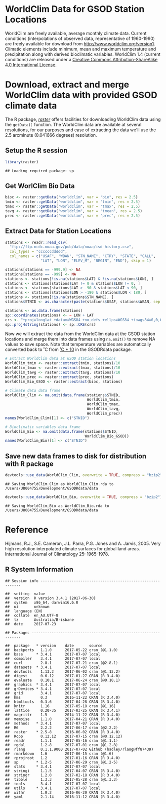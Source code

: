 WorldClim Data for GSOD Station Locations
================

WorldClim are freely available, average monthly climate data. Current conditions (interpolations of observed data, representative of 1960-1990) are freely available for download from <http://www.worldclim.org/version1>. Climatic elements include minimum, mean and maximum temperature and precipitation along with derived bioclimatic variables. WorldClim 1.4 (current conditions) are released under a [Creative Commons Attribution-ShareAlike 4.0 International License](http://creativecommons.org/licenses/by-sa/4.0/).

Download, extract and merge WorldClim data with provided GSOD climate data
==========================================================================

The R package, [*raster*](https://cran.r-project.org/package=raster) offers facilities for downloading WorldClim data using the `getData()` function. The WorldClim data are available at several resolutions, for our purposes and ease of extracting the data we'll use the 2.5 arcminute (0.041666 degrees) resolution.

Setup the R session
-------------------

``` r
library(raster)
```

    ## Loading required package: sp

Get WorlClim Bio Data
---------------------

``` r
bioc <- raster::getData("worldclim", var = "bio", res = 2.5)
tmin <- raster::getData("worldclim", var = "tmin", res = 2.5)
tmax <- raster::getData("worldclim", var = "tmax", res = 2.5)
tavg <- raster::getData("worldclim", var = "tmean", res = 2.5)
prec <- raster::getData("worldclim", var = "prec", res = 2.5)
```

Extract Data for Station Locations
----------------------------------

``` r
stations <- readr::read_csv(
  "ftp://ftp.ncdc.noaa.gov/pub/data/noaa/isd-history.csv",
  col_types = "ccccccddddd",
  col_names = c("USAF", "WBAN", "STN_NAME", "CTRY", "STATE", "CALL",
                "LAT", "LON", "ELEV_M", "BEGIN", "END"), skip = 1)

stations[stations == -999.9] <- NA
stations[stations == -999] <- NA
stations <- stations[!is.na(stations$LAT) & !is.na(stations$LON), ]
stations <- stations[stations$LAT != 0 & stations$LON != 0, ]
stations <- stations[stations$LAT > -90 & stations$LAT < 90, ]
stations <- stations[stations$LON > -180 & stations$LON < 180, ]
stations <- stations[!is.na(stations$STN_NAME), ]
stations$STNID <- as.character(paste(stations$USAF, stations$WBAN, sep = "-"))

stations <- as.data.frame(stations)
sp::coordinates(stations) <- ~ LON + LAT
crs <- "+proj=longlat +datum=WGS84 +no_defs +ellps=WGS84 +towgs84=0,0,0"
sp::proj4string(stations) <- sp::CRS(crs)
```

Now we will extract the data from the WorldClim data at the GSOD station locations and merge them into data frames using `na.omit()` to remove NA values to save space. Note that temperature variables are automatically converted back to ˚C from [˚C \* 10](http://www.worldclim.org/current) in the GSODRdata package.

``` r
# Extract WorldClim data at GSOD station locations
WorldClim_tmin <- raster::extract(tmin, stations)/10
WorldClim_tmax <- raster::extract(tmax, stations)/10
WorldClim_tavg <- raster::extract(tavg, stations)/10
WorldClim_prec <- raster::extract(prec, stations)
WorldClim_Bio_GSOD <- raster::extract(bioc, stations)

# Climate data data frame
WorldClim_Clim <- na.omit(data.frame(stations$STNID,
                                     WorldClim_tmin,
                                     WorldClim_tmax,
                                     WorldClim_tavg,
                                     WorldClim_prec))
names(WorldClim_Clim)[1] <- c("STNID")

# Bioclimatic variables data frame
WorldClim_Bio <- na.omit(data.frame(stations$STNID,
                                    WorldClim_Bio_GSOD))
names(WorldClim_Bio)[1] <- c("STNID")
```

Save new data frames to disk for distribution with R package
------------------------------------------------------------

``` r
devtools::use_data(WorldClim_Clim, overwrite = TRUE, compress = "bzip2")
```

    ## Saving WorldClim_Clim as WorldClim_Clim.rda to /Users/U8004755/Development/GSODRdata/data

``` r
devtools::use_data(WorldClim_Bio, overwrite = TRUE, compress = "bzip2")
```

    ## Saving WorldClim_Bio as WorldClim_Bio.rda to /Users/U8004755/Development/GSODRdata/data

Reference
=========

Hijmans, R.J., S.E. Cameron, J.L. Parra, P.G. Jones and A. Jarvis, 2005. Very high resolution interpolated climate surfaces for global land areas. International Journal of Climatology 25: 1965-1978.

R System Information
--------------------

    ## Session info -------------------------------------------------------------

    ##  setting  value                       
    ##  version  R version 3.4.1 (2017-06-30)
    ##  system   x86_64, darwin16.6.0        
    ##  ui       unknown                     
    ##  language (EN)                        
    ##  collate  en_AU.UTF-8                 
    ##  tz       Australia/Brisbane          
    ##  date     2017-07-23

    ## Packages -----------------------------------------------------------------

    ##  package   * version    date       source                       
    ##  backports   1.1.0      2017-05-22 cran (@1.1.0)                
    ##  base      * 3.4.1      2017-07-07 local                        
    ##  compiler    3.4.1      2017-07-07 local                        
    ##  curl        2.8.1      2017-07-21 cran (@2.8.1)                
    ##  datasets  * 3.4.1      2017-07-07 local                        
    ##  devtools    1.13.2     2017-06-02 cran (@1.13.2)               
    ##  digest      0.6.12     2017-01-27 CRAN (R 3.4.0)               
    ##  evaluate    0.10.1     2017-06-24 cran (@0.10.1)               
    ##  graphics  * 3.4.1      2017-07-07 local                        
    ##  grDevices * 3.4.1      2017-07-07 local                        
    ##  grid        3.4.1      2017-07-07 local                        
    ##  hms         0.3        2016-11-22 CRAN (R 3.4.0)               
    ##  htmltools   0.3.6      2017-04-28 CRAN (R 3.4.0)               
    ##  knitr       1.16       2017-05-18 cran (@1.16)                 
    ##  lattice     0.20-35    2017-03-25 CRAN (R 3.4.1)               
    ##  magrittr    1.5        2014-11-22 CRAN (R 3.4.0)               
    ##  memoise     1.1.0      2017-04-21 CRAN (R 3.4.0)               
    ##  methods   * 3.4.1      2017-07-07 local                        
    ##  R6          2.2.2      2017-06-17 cran (@2.2.2)                
    ##  raster    * 2.5-8      2016-06-02 CRAN (R 3.4.0)               
    ##  Rcpp        0.12.12    2017-07-15 cran (@0.12.12)              
    ##  readr       1.1.1      2017-05-16 cran (@1.1.1)                
    ##  rgdal       1.2-8      2017-07-01 cran (@1.2-8)                
    ##  rlang       0.1.1.9000 2017-07-02 Github (hadley/rlang@ff87439)
    ##  rmarkdown   1.6        2017-06-15 cran (@1.6)                  
    ##  rprojroot   1.2        2017-01-16 CRAN (R 3.4.0)               
    ##  sp        * 1.2-5      2017-06-29 cran (@1.2-5)                
    ##  stats     * 3.4.1      2017-07-07 local                        
    ##  stringi     1.1.5      2017-04-07 CRAN (R 3.4.0)               
    ##  stringr     1.2.0      2017-02-18 CRAN (R 3.4.0)               
    ##  tibble      1.3.3      2017-05-28 cran (@1.3.3)                
    ##  tools       3.4.1      2017-07-07 local                        
    ##  utils     * 3.4.1      2017-07-07 local                        
    ##  withr       1.0.2      2016-06-20 CRAN (R 3.4.0)               
    ##  yaml        2.1.14     2016-11-12 CRAN (R 3.4.0)
